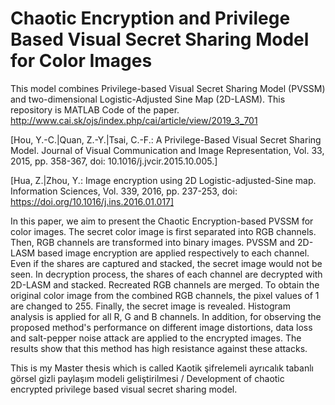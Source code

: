 # Chaotic Encryption and Privilege Based Visual Secret Sharing Model for Color Images
This model combines Privilege-based Visual Secret Sharing Model (PVSSM) and two-dimensional Logistic-Adjusted Sine Map (2D-LASM).
This repository is MATLAB Code of the paper.
http://www.cai.sk/ojs/index.php/cai/article/view/2019_3_701


[Hou, Y.-C.|Quan, Z.-Y.|Tsai, C.-F.: A Privilege-Based Visual Secret Sharing
Model. Journal of Visual Communication and Image Representation, Vol. 33, 2015,
pp. 358-367, doi: 10.1016/j.jvcir.2015.10.005.]


[Hua, Z.|Zhou, Y.: Image encryption using 2D Logistic-adjusted-Sine map. Information Sciences, 
Vol. 339, 2016, pp. 237-253, doi: https://doi.org/10.1016/j.ins.2016.01.017]

In this paper, we aim to present the Chaotic Encryption-based PVSSM for
color images. The secret color image is first separated into RGB channels. Then,
RGB channels are transformed into binary images. PVSSM and 2D-LASM based
image encryption are applied respectively to each channel. Even if the shares are
captured and stacked, the secret image would not be seen. In decryption process,
the shares of each channel are decrypted with 2D-LASM and stacked. Recreated
RGB channels are merged. To obtain the original color image from the combined
RGB channels, the pixel values of 1 are changed to 255. Finally, the secret image is
revealed. Histogram analysis is applied for all R, G and B channels. In addition, for
observing the proposed method's performance on different image distortions, data
loss and salt-pepper noise attack are applied to the encrypted images. The results
show that this method has high resistance against these attacks.

This is my Master thesis which is called Kaotik şifrelemeli ayrıcalık tabanlı görsel gizli paylaşım modeli geliştirilmesi / Development of chaotic encrypted privilege based visual secret sharing model.
